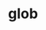 ---
category: 4-letters
denotation: null
name: glob
reference_link: https://www.etymonline.com/word/glob
root_language: null
root_name: null
title: glob
type: free
word_sums:
- respelling: glob
  sum: 'Glob + '
---